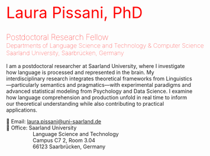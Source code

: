 <h1 style="color:red; font-size: 3em; font-weight: 400;">Laura Pissani, PhD</h1>
<h2 style="color:red; font-weight:100; margin-bottom: 0;">Postdoctoral Research Fellow</h2>
<h3 style="color:red; font-weight:50; margin-top: 0; white-space: nowrap;">
Departments of Language Science and Technology & Computer Science<br>
Saarland University, Saarbrücken, Germany</h3>


<p> I am a postdoctoral researcher at Saarland University, where I investigate how language is processed and represented in the brain. My interdisciplinary research integrates theoretical frameworks from Linguistics—particularly semantics and pragmatics—with experimental paradigms and advanced statistical modeling from Psychology and Data Science. I examine how language comprehension and production unfold in real time to inform our theoretical understanding while also contributing to practical applications.
</p>

<div>
📩 Email: <a href="mailto:laura.pissani@uni-saarland.de">laura.pissani@uni-saarland.de</a>
</div>
<div>
📍 Office: Saarland University
</div>
<div style="margin-left: 1.9cm; margin-top: 0; margin-bottom: 0;">Language Science and Technology</div>
<div style="margin-left: 1.9cm; margin-top: 0; margin-bottom: 0;">Campus C7 2, Room 3.04</div>
<div style="margin-left: 1.9cm; margin-top: 0; margin-bottom: 0;">66123 Saarbrücken, Germany</div>

